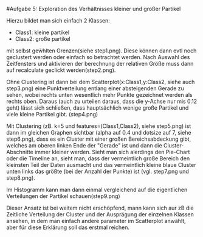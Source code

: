 #Aufgabe 5: Exploration des Verhältnisses kleiner und großer Partikel

Hierzu bildet man sich einfach 2 Klassen: 
- Class1: kleine partikel
- Class2: große partikel

mit selbst geẅhlten Grenzen(siehe step1.png).
Diese können dann evtl noch geclustert werden oder einfach so betrachtet werden.
Nach Auswahl des Zeitfensters und aktivieren der berechnung der relativen Größe muss dann auf recalculate geclickt 
werden(step2.png).


Ohne Clustering ist dann bei dem Scatterplot(x:Class1,y:Class2, siehe auch step3.png) eine Punktverteilung entlang 
einer absteigenden Gerade zu sehen, wobei rechts unten wesentlich mehr Punkte gezeichnet werden als rechts oben. 
Daraus (auch zu urteilen daraus, dass die y-Achse nur mis 0.12 geht) lässt sich schließen, dass hauptsächlich wenige 
große Partikel und viele kleine Partikel gibt. (step4.png)

Mit Clustering (zB. k=5 und features=(Class1,Class2), siehe step5.png) ist dann im gleichen Graphen sichtbar (alpha auf 
0.4 und dotsize auf 7, siehe step6.png), dass es ein Cluster mit 
einer großen Bereichsabdeckung gibt, welches am oberen linken Ende der "Gerade" ist und dann die Cluster-Abschnitte 
immer kleiner werden. Sieht man sich alerdings den Pie-Chart oder die Timeline an, sieht man, dass der vermeintlich 
große Bereich den kleinsten Teil der Daten ausmacht und das vermeintlich kleine blaue Cluster unten links das größte
(bei der Anzahl der Punkte) ist (vgl. step7.png und step8.png).

Im Histogramm kann man dann einmal vergleichend auf die eigentlichen Verteilungen der Partikel schauen(step9.png)
 
Dieser Ansatz ist bei weitem nicht erschöpfend, mann kann sich aur zB die Zeitliche Verteilung der Cluster und der 
Ausprägung der einzelnen Klassen ansehen, in dem man einfach andere parameter im Scatterplot anwählt, aber für diese 
Erklärung soll das erstmal reichen.
	